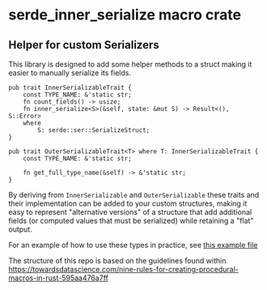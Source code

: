 # serde_inner_serialize macro crate
## Helper for custom Serializers

This library is designed to add some helper methods to a struct making it easier to manually serialize its fields.

```{rust}
pub trait InnerSerializableTrait {
    const TYPE_NAME: &'static str;
    fn count_fields() -> usize;
    fn inner_serialize<S>(&self, state: &mut S) -> Result<(), S::Error>
    where
        S: serde::ser::SerializeStruct;
}

pub trait OuterSerializableTrait<T> where T: InnerSerializableTrait {
    const TYPE_NAME: &'static str;

    fn get_full_type_name(&self) -> &'static str;
}
```

By deriving from `InnerSerializable` and `OuterSerializable` these traits and their implementation can be added to your custom structures, making it easy to represent "alternative versions" of a structure that add additional fields (or computed values that must be serialized) while retaining a "flat" output.

For an example of how to use these types in practice, see [this example file](tests/integration_tests.rs)

The structure of this repo is based on the guidelines found within https://towardsdatascience.com/nine-rules-for-creating-procedural-macros-in-rust-595aa476a7ff